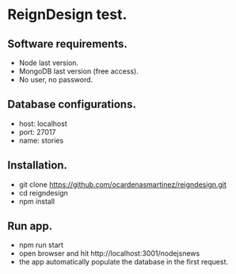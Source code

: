 # ReignDesign test.

## Software requirements. 

* Node last version.
* MongoDB last version (free access).
* No user, no password.

## Database configurations.

* host: localhost
* port: 27017
* name: stories

## Installation.

* git clone https://github.com/ocardenasmartinez/reigndesign.git
* cd reigndesign
* npm install

## Run app.

* npm run start
* open browser and hit http://localhost:3001/nodejsnews
* the app automatically populate the database in the first request.